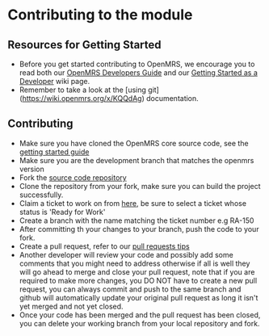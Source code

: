 # Contributing to the module

## Resources for Getting Started
- Before you get started contributing to OpenMRS, we encourage you to read both our [OpenMRS Developers Guide](http://go.openmrs.org/newdev-web) and our [Getting Started as a Developer](https://wiki.openmrs.org/x/MQAJ) wiki page.
- Remember to take a look at the [using git] (https://wiki.openmrs.org/x/KQQdAg) documentation.

## Contributing
- Make sure you have cloned the OpenMRS core source code, see the [getting started guide](https://wiki.openmrs.org/x/poBE)
- Make sure you are the development branch that matches the openmrs version
- Fork the [source code repository](https://github.com/openmrs/openmrs-module-adminui)
- Clone the repository from your fork, make sure you can build the project successfully.
- Claim a ticket to work on from [here](https://issues.openmrs.org/browse/TRUNK-4748?jql=labels%20%3D%20adminui), be sure to select a ticket whose status is 'Ready for Work'
- Create a branch with the name matching the ticket number e.g RA-150
- After committing th your changes to your branch, push the code to your fork.
- Create a pull request, refer to our [pull requests tips](https://wiki.openmrs.org/x/KYOfAw)
- Another developer will review your code and possibly add some comments that you might need to address otherwise if all is well they will go ahead to merge and close your pull request, note that if you are required to make more changes, you DO NOT have to create a new pull request, you can always commit and push to the same branch and github will automatically update your original pull request as long it isn't yet merged and not yet closed.
- Once your code has been merged and the pull request has been closed, you can delete your working branch from your local repository and fork.
